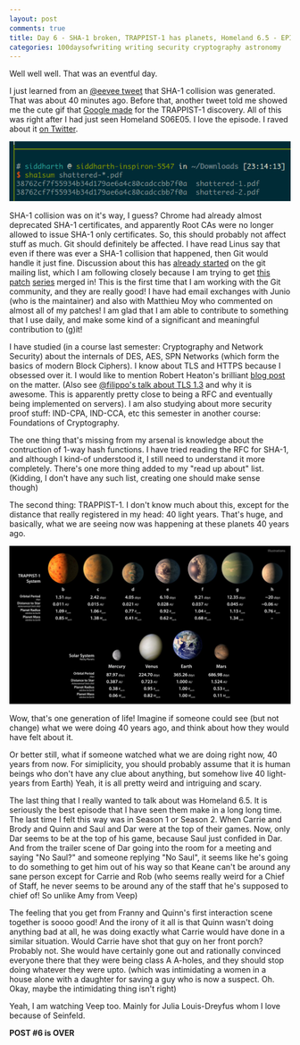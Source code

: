 ```yaml
---
layout: post
comments: true
title: Day 6 - SHA-1 broken, TRAPPIST-1 has planets, Homeland 6.5 - EPIC EPISODE!
categories: 100daysofwriting writing security cryptography astronomy
---
```


Well well well. That was an eventful day.

I just learned from an [@eevee
tweet](https://twitter.com/0xabad1dea/status/834802038303236097) that SHA-1
collision was generated. That was about 40 minutes ago. Before that, another
tweet told me showed me the cute gif that [Google
made](https://twitter.com/GoogleDoodles/status/834574707915644929) for the
TRAPPIST-1 discovery. All of this was right after I had just seen Homeland
S06E05. I love the episode. I raved about it [on
Twitter](https://twitter.com/_icyflame/status/834802184462098432).

![day61](/public/img/day-6-1.png)

SHA-1 collision was on it's way, I guess? Chrome had already almost deprecated
SHA-1 certificates, and apparently Root CAs were no longer allowed to issue
SHA-1 only certificates. So, this should probably not affect stuff as much. Git
should definitely be affected. I have read Linus say that even if there was ever
a SHA-1 collision that happened, then Git would handle it just fine. Discussion
about this has [already
started](https://public-inbox.org/git/CA+55aFxjY7mv7YPLZwit7bEhC3VqpEDk1YSRFwSGOEKVw13x4w@mail.gmail.com/T/#me181023a3dfe30d4b76880f0c883c4f90a5a879d)
on the git mailing list, which I am following closely because I am trying to get
[this](https://public-inbox.org/git/1486299439-2859-1-git-send-email-kannan.siddharth12@gmail.com/)
[patch](https://public-inbox.org/git/1486752926-12020-1-git-send-email-kannan.siddharth12@gmail.com/)
[series](https://public-inbox.org/git/1487258054-32292-1-git-send-email-kannan.siddharth12@gmail.com/)
merged in! This is the first time that I am working with the Git community, and
they are really good! I have had email exchanges with Junio (who is the
maintainer) and also with Matthieu Moy who commented on almost all of my
patches! I am glad that I am able to contribute to something that I use daily,
and make some kind of a significant and meaningful contribution to (g)it!

I have studied (in a course last semester: Cryptography and Network Security)
about the internals of DES, AES, SPN Networks (which form the basics of modern
Block Ciphers). I know about TLS and HTTPS because I obsessed over it. I would
like to mention Robert Heaton's brilliant [blog
post](http://robertheaton.com/2014/03/27/how-does-https-actually-work/) on the
matter. (Also see [@filippo's talk about TLS
1.3](https://www.youtube.com/watch?v=0opakLwtPWk) and why it is awesome. This is
apparently pretty close to being a RFC and eventually being implemented on
servers). I am also studying about more security proof stuff: IND-CPA, IND-CCA,
etc this semester in another course: Foundations of Cryptography.

The one thing that's missing from my arsenal is knowledge about the contruction
of 1-way hash functions. I have tried reading the RFC for SHA-1, and although I
kind-of understood it, I still need to understand it more completely. There's
one more thing added to my "read up about" list. (Kidding, I don't have any such
list, creating one should make sense though)

The second thing: TRAPPIST-1. I don't know much about this, except for the
distance that really registered in my head: 40 light years. That's huge, and
basically, what we are seeing now was happening at these planets 40 years ago.

![day62](/public/img/day-6-2.jpg)

Wow, that's one generation of life! Imagine if someone could see (but not
change) what we were doing 40 years ago, and think about how they would have
felt about it. 

Or better still, what if someone watched what we are doing right now, 40 years
from now. For simiplicity, you should probably assume that it is human beings
who don't have any clue about anything, but somehow live 40 light-years from
Earth) Yeah, it is all pretty weird and intriguing and scary.

The last thing that I really wanted to talk about was Homeland 6.5. It is
seriously the best episode that I have seen them make in a long long time. The
last time I felt this way was in Season 1 or Season 2. When Carrie and Brody and
Quinn and Saul and Dar were at the top of their games. Now, only Dar seems to be
at the top of his game, because Saul just confided in Dar. And from the trailer
scene of Dar going into the room for a meeting and saying "No Saul?" and someone
replying "No Saul", it seems like he's going to do something to get him out of
his way so that Keane can't be around any sane person except for Carrie and Rob
(who seems really weird for a Chief of Staff, he never seems to be around any of
the staff that he's supposed to chief of! So unlike Amy from Veep)

The feeling that you get from Franny and Quinn's first interaction scene
together is soooo good! And the irony of it all is that Quinn wasn't doing
anything bad at all, he was doing exactly what Carrie would have done in a
similar situation. Would Carrie have shot that guy on her front porch? Probably
not. She would have certainly gone out and rationally convinced everyone there
that they were being class A A-holes, and they should stop doing whatever they
were upto. (which was intimidating a women in a house alone with a daughter for
saving a guy who is now a suspect. Oh.  Okay, maybe the intimidating thing isn't
right)

Yeah, I am watching Veep too. Mainly for Julia Louis-Dreyfus whom I love because
of Seinfeld.

**POST #6 is OVER**
